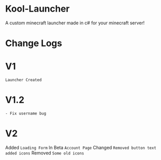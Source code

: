 # Kool-Launcher
A custom minecraft launcher made in c# for your minecraft server!


# Change Logs

# V1
``Launcher Created``
# V1.2
``- Fix username bug``
# V2
Added
``Loading Form``
In Beta
``Account Page``
Changed
``Removed button text added icons``
Removed
``Some old icons``
